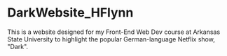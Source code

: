 # DarkWebsite_HFlynn
This is a website designed for my Front-End Web Dev course at Arkansas State University to highlight the popular German-language Netflix show, "Dark". 
